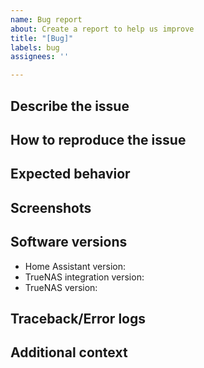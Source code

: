 ```yaml
---
name: Bug report
about: Create a report to help us improve
title: "[Bug]"
labels: bug
assignees: ''

---
```


## Describe the issue
<!--
A clear and concise description of what the issue is.
-->


## How to reproduce the issue
<!--
Steps to reproduce the behavior:
1. Go to '...'
2. Click on '....'
3. See error
-->


## Expected behavior
<!--
A clear and concise description of what you expected to happen.
-->


## Screenshots
<!--
If applicable, add screenshots to help explain your problem.
-->

## Software versions
<!--
All fields in this sections are required.
-->
 - Home Assistant version: <!-- e.g. HA v0.108.3 -->
 - TrueNAS integration version: <!-- e.g. v1.0.0 -->
 - TrueNAS version: <!-- e.g. core 12.0-U1.1 -->

## Traceback/Error logs
<!--
  If you come across any trace or error logs, please provide them.
-->


## Additional context
<!--
Add any other context about the problem here.
-->
